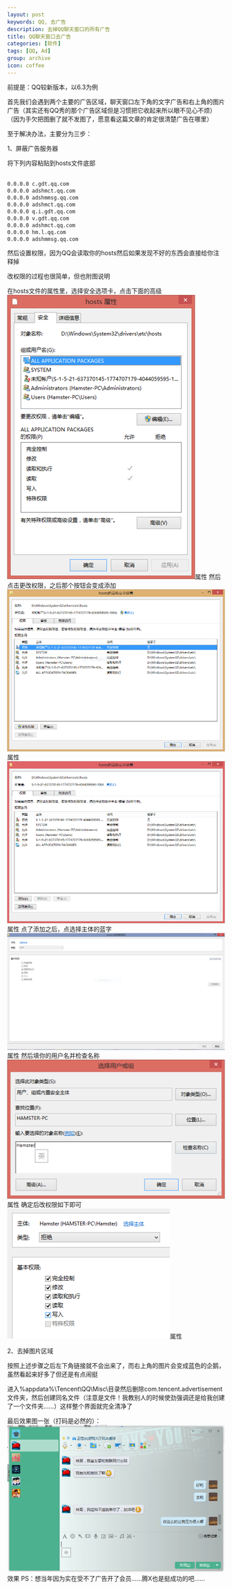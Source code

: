```yaml
---
layout: post
keywords: QQ, 去广告
description: 去掉QQ聊天窗口的所有广告
title: QQ聊天窗口去广告
categories: [软件]
tags: [QQ, Ad]
group: archive
icon: coffee
---
```


前提是：QQ较新版本，以6.3为例

首先我们会遇到两个主要的广告区域，聊天窗口左下角的文字广告和右上角的图片广告（其实还有QQ秀的那个广告区域但是习惯把它收起来所以眼不见心不烦）（因为手欠把图删了就不发图了，愿意看这篇文章的肯定很清楚广告在哪里）

至于解决办法，主要分为三步：

1、屏蔽广告服务器

将下列内容粘贴到hosts文件底部
<pre><code>
0.0.0.0 c.gdt.qq.com
0.0.0.0 adshmct.qq.com 
0.0.0.0 adshmmsg.qq.com 
0.0.0.0 adshmct.qq.com
0.0.0.0 q.i.gdt.qq.com
0.0.0.0 v.gdt.qq.com
0.0.0.0 adshmct.qq.com 
0.0.0.0 hm.l.qq.com 
0.0.0.0 adshmmsg.qq.com
</code></pre>

然后设置权限，因为QQ会读取你的hosts然后如果发现不好的东西会直接给你注释掉

改权限的过程也很简单，但也附图说明

在hosts文件的属性里，选择安全选项卡，点击下面的高级
<img src="/image/post/20140926/hosts-attributes.png">属性</img>
然后点击更改权限，之后那个按钮会变成添加
<img src="/image/post/20140926/hosts-2.png">属性</img>
<img src="/image/post/20140926/hosts-add.png">属性</img>
点了添加之后，点选择主体的蓝字
<img src="/image/post/20140926/hosts-3.png">属性</img>
然后填你的用户名并检查名称
<img src="/image/post/20140926/hosts-4.png">属性</img>
确定后改权限如下即可
<img src="/image/post/20140926/hosts-5.png">属性</img>

2、去掉图片区域

按照上述步骤之后左下角链接就不会出来了，而右上角的图片会变成蓝色的企鹅，虽然看起来好多了但还是有点闹挺

进入%appdata%\Tencent\QQ\Misc\目录然后删除com.tencent.advertisement文件夹，然后创建同名文件（注意是文件！我教别人的时候使劲强调还是给我创建了一个文件夹……）这样整个界面就完全清净了

最后效果图一张（打码是必然的）：
<img src="/image/post/20140926/effect.png">效果</img>
PS：想当年因为实在受不了广告开了会员……腾X也是挺成功的吧……